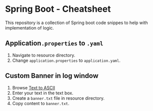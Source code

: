 # Spring Boot - Cheatsheet
This repository is a collection of Spring boot code snippes to help with implementation of logic.

## Application`.properties` to `.yaml`
1. Navigate to resource directory.
2. Change `application.properties` to `application.yaml`.

## Custom Banner in log window
1. Browse [Text to ASCII](http://patorjk.com/software/taag/#p=display&f=Standard&t=Spring%20Boot%0A)
2. Enter your text in the text box.
3. Create a `banner.txt` file in resource directory.
4. Copy content to `banner.txt`.
